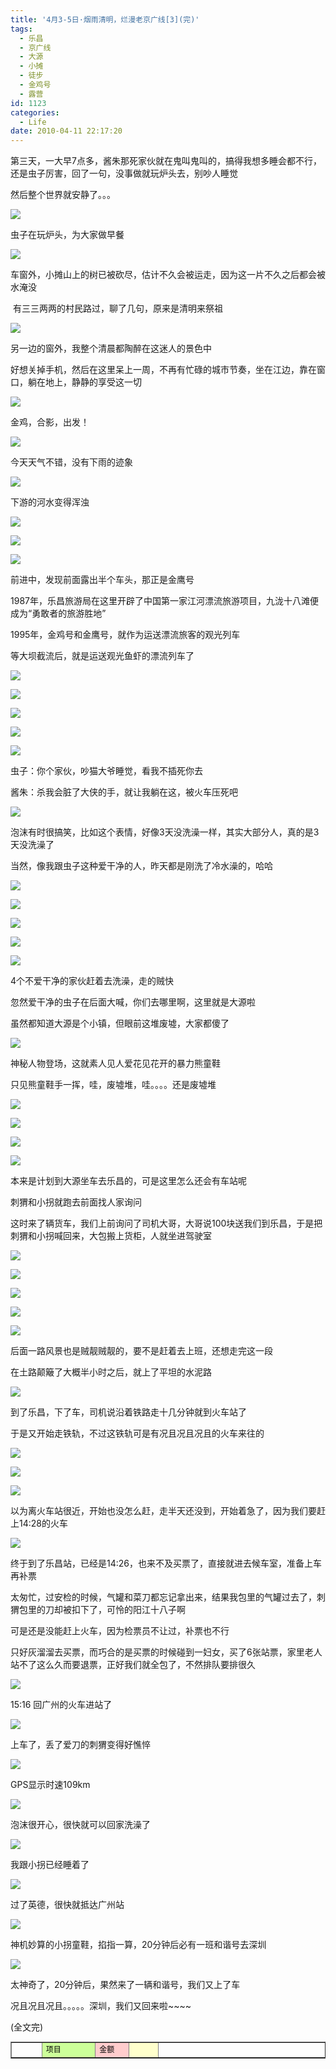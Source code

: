 ```yaml
---
title: '4月3-5日·烟雨清明，烂漫老京广线[3](完)'
tags:
  - 乐昌
  - 京广线
  - 大源
  - 小摊
  - 徒步
  - 金鸡号
  - 露营
id: 1123
categories:
  - Life
date: 2010-04-11 22:17:20
---
```


第三天，一大早7点多，酱朱那死家伙就在鬼叫鬼叫的，搞得我想多睡会都不行，还是虫子厉害，回了一句，没事做就玩炉头去，别吵人睡觉

然后整个世界就安静了。。。

![](/images/2010/04/11_xg_0483_7111.jpg)

虫子在玩炉头，为大家做早餐

![](/images/2010/04/11_jgx_1204_7112.jpg)

车窗外，小摊山上的树已被砍尽，估计不久会被运走，因为这一片不久之后都会被水淹没

&nbsp;有三三两两的村民路过，聊了几句，原来是清明来祭祖

![](/images/2010/04/11_jgx_1210_7113.jpg)

另一边的窗外，我整个清晨都陶醉在这迷人的景色中

好想关掉手机，然后在这里呆上一周，不再有忙碌的城市节奏，坐在江边，靠在窗口，躺在地上，静静的享受这一切

![](/images/2010/04/11_jgx_1229_7114.gif)

金鸡，合影，出发！

![](/images/2010/04/11_jgx_1239_7115.jpg)

今天天气不错，没有下雨的迹象

![](/images/2010/04/11_xg_0488_7116.jpg)

下游的河水变得浑浊

![](/images/2010/04/11_jgx_1242_7117.jpg)

![](/images/2010/04/11_jgx_1245_7118.jpg)

![](/images/2010/04/11_jgx_1248_7119.jpg)

前进中，发现前面露出半个车头，那正是金鹰号

1987年，乐昌旅游局在这里开辟了中国第一家江河漂流旅游项目，九泷十八滩便成为&ldquo;勇敢者的旅游胜地&rdquo;

1995年，金鸡号和金鹰号，就作为运送漂流旅客的观光列车

等大坝截流后，就是运送观光鱼虾的漂流列车了

![](/images/2010/04/11_xg_0492_7120.jpg)

![](/images/2010/04/11_xg_0499_7121.jpg)

![](/images/2010/04/11_xg_0501_7122.jpg)

![](/images/2010/04/11_xg_0504_7123.jpg)

![](/images/2010/04/11_jgx_1255_7124.jpg)

虫子：你个家伙，吵猫大爷睡觉，看我不插死你去

酱朱：杀我会脏了大侠的手，就让我躺在这，被火车压死吧

![](/images/2010/04/11_jgx_1257_7125.jpg)

泡沫有时很搞笑，比如这个表情，好像3天没洗澡一样，其实大部分人，真的是3天没洗澡了

当然，像我跟虫子这种爱干净的人，昨天都是刚洗了冷水澡的，哈哈

![](/images/2010/04/11_xg_0507_7126.jpg)

![](/images/2010/04/11_jgx_1260_7127.gif)

![](/images/2010/04/11_jgx_1281_7128.jpg)

![](/images/2010/04/11_jgx_1286_7129.jpg)

![](/images/2010/04/11_xg_0509_7130.jpg)

4个不爱干净的家伙赶着去洗澡，走的贼快

忽然爱干净的虫子在后面大喊，你们去哪里啊，这里就是大源啦

虽然都知道大源是个小镇，但眼前这堆废墟，大家都傻了

![](/images/2010/04/11_jgx_1308_7131.jpg)

神秘人物登场，这就素人见人爱花见花开的暴力熊童鞋

只见熊童鞋手一挥，哇，废墟堆，哇。。。。还是废墟堆

![](/images/2010/04/11_xg_0513_7132.jpg)

![](/images/2010/04/11_jgx_1315_7133.jpg)

![](/images/2010/04/11_jgx_1326_7134.jpg)

![](/images/2010/04/11_jgx_1329_7135.jpg)

本来是计划到大源坐车去乐昌的，可是这里怎么还会有车站呢

刺猬和小拐就跑去前面找人家询问

这时来了辆货车，我们上前询问了司机大哥，大哥说100块送我们到乐昌，于是把刺猬和小拐喊回来，大包搬上货柜，人就坐进驾驶室

![](/images/2010/04/11_xg_0022_7136.jpg)

![](/images/2010/04/11_xg_0519_7137.jpg)

![](/images/2010/04/11_xg_0522_7138.jpg)

![](/images/2010/04/11_xg_0538_7139.jpg)

![](/images/2010/04/11_xg_0554_7140.jpg)

后面一路风景也是贼靓贼靓的，要不是赶着去上班，还想走完这一段

在土路颠簸了大概半小时之后，就上了平坦的水泥路

![](/images/2010/04/11_jgx_1344_7141.jpg)

到了乐昌，下了车，司机说沿着铁路走十几分钟就到火车站了

于是又开始走铁轨，不过这铁轨可是有况且况且况且的火车来往的

![](/images/2010/04/11_xg_0567_7142.jpg)

![](/images/2010/04/11_jgx_1356_7143.jpg)

![](/images/2010/04/11_jgx_1363_7144.jpg)

以为离火车站很近，开始也没怎么赶，走半天还没到，开始着急了，因为我们要赶上14:28的火车

![](/images/2010/04/11_xg_0576_7145.jpg)

终于到了乐昌站，已经是14:26，也来不及买票了，直接就进去候车室，准备上车再补票

太匆忙，过安检的时候，气罐和菜刀都忘记拿出来，结果我包里的气罐过去了，刺猬包里的刀却被扣下了，可怜的阳江十八子啊

可是还是没能赶上火车，因为检票员不让过，补票也不行

只好灰溜溜去买票，而巧合的是买票的时候碰到一妇女，买了6张站票，家里老人站不了这么久而要退票，正好我们就全包了，不然排队要排很久

![](/images/2010/04/11_jgx_1372_7146.jpg)

15:16 回广州的火车进站了

![](/images/2010/04/11_xg_0578_7147.jpg)

上车了，丢了爱刀的刺猬变得好憔悴

![](/images/2010/04/11_jgx_1401_7148.jpg)

GPS显示时速109km

![](/images/2010/04/11_jgx_1417_7149.jpg)

泡沫很开心，很快就可以回家洗澡了

![](/images/2010/04/11_jgx_1422_7150.jpg)

我跟小拐已经睡着了

![](/images/2010/04/11_xg_0588_7151.jpg)

过了英德，很快就抵达广州站

![](/images/2010/04/11_pm_0581_7152.jpg)

神机妙算的小拐童鞋，掐指一算，20分钟后必有一班和谐号去深圳

![](/images/2010/04/11_pm_0586_7153.jpg)

太神奇了，20分钟后，果然来了一辆和谐号，我们又上了车

况且况且况且。。。。。深圳，我们又回来啦~~~~

(全文完)
<p>

<table border="1" cellpadding="1" cellspacing="1" style="color: rgb(0, 0, 0); font-family: Simsun; font-size: 12px; line-height: 18px; text-align: left; ">    <colgroup><col width="72" /></colgroup><colgroup><col width="139" /></colgroup><colgroup><col width="72" span="8" /></colgroup><colgroup><col width="129" /></colgroup>    <tbody>        <tr>            <td width="72">&nbsp;</td>            <td width="139" bgcolor="#CCFF99">项目</td>            <td width="72" bgcolor="#FFCCCC">金额</td>            <td width="72" bgcolor="#FFFFCC">